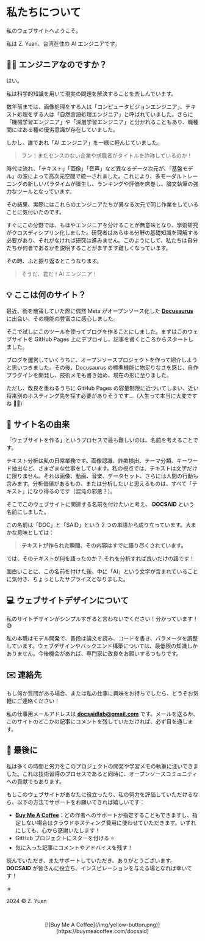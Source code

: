 # 私たちについて

私のウェブサイトへようこそ。

私は Z. Yuan、台湾在住の AI エンジニアです。

## 👨‍💻 エンジニアなのですか？

はい。

私は科学的知識を用いて現実の問題を解決することを楽しんでいます。

数年前までは、画像処理をする人は「コンピュータビジョンエンジニア」、テキスト処理をする人は「自然言語処理エンジニア」と呼ばれていました。さらに「機械学習エンジニア」や「深層学習エンジニア」と分かれることもあり、職種間にはある種の優劣意識が存在していました。

しかし、誰であれ「AI エンジニア」を一様に軽んじていました。

> フン！またセンスのない企業や求職者がタイトルを詐称しているのか！

時代は流れ、「テキスト」「画像」「音声」など異なるデータ次元が、「基盤モデル」の波によって高次元空間で統一されました。これにより、多モーダルトレーニングの新しいパラダイムが誕生し、ランキングや評価を席巻し、論文執筆の強力なツールとなっています。

その結果、実際にはこれらのエンジニアたちが異なる次元で同じ作業をしていることに気付いたのです。

すぐにこの分野では、もはやエンジニアを分けることが無意味となり、学術研究がクロスディシプリン化しました。研究者はあらゆる分野の基礎知識を理解する必要があり、それがなければ研究は進みません。このようにして、私たちは自分たちが何者であるかを説明することがますます難しくなっています。

その時、ふと振り返るとこうなります。

> そうだ、君だ！AI エンジニア！

## 💡 ここは何のサイト？

最近、街を散策していた際に偶然 Meta がオープンソース化した [**Docusaurus**](https://docusaurus.io/) に出会い、その機能の豊富さに感心しました。

そこで試しにこのツールを使ってブログを作ることにしました。まずはこのウェブサイトを GitHub Pages 上にデプロイし、記事を書くところからスタートしました。

ブログを運営していくうちに、オープンソースプロジェクトを作って紹介しようと思いつきました。その後、Docusaurus の標準機能に物足りなさを感じ、自作プラグインを開発し、技術メモも書き始め、現在の形に至りました。

ただし、改良を重ねるうちに GitHub Pages の容量制限に近づいてしまい、近い将来別のホスティング先を探す必要がありそうです…（人生って本当に大変ですね 😮‍💨）

## 🚀 サイト名の由来

「ウェブサイトを作る」というプロセスで最も難しいのは、名前を考えることです。

テキスト分析は私の日常業務です。画像認識、詐欺検出、テーマ分類、キーワード抽出など、さまざまな仕事をしています。私の視点では、テキストは文字だけに限りません。それは画像、動画、音楽、データセット、さらには人間の行動も含みます。分析価値があるもの、または分析したいと思えるものは、すべて「テキスト」になり得るのです（混沌の邪悪？）。

そこでこのウェブサイトに関連する名前を付けたいと考え、 **DOCSAID** という名前にしました。

この名前は「DOC」と「SAID」という 2 つの単語から成り立っています。大まかな意味としては：

> **テキストが作られた瞬間、その内容はすでに語り尽くされています。**

では、そのテキストが何を語ったのか？ それを分析すれば良いだけの話です！

面白いことに、この名前を付けた後、中に「AI」という文字が含まれていることに気付き、ちょっとしたサプライズとなりました。

## 💻 ウェブサイトデザインについて

私のサイトデザインがシンプルすぎると言わないでください！分かっています！😅

私の本職はモデル開発で、普段は論文を読み、コードを書き、パラメータを調整しています。ウェブデザインやバックエンド構築については、最低限の知識しかありません。今後機会があれば、専門家に改良をお願いするつもりです。

## ✉️ 連絡先

もし何か質問がある場合、または私の仕事に興味をお持ちでしたら、どうぞお気軽にご連絡ください！

私の仕事用メールアドレスは **docsaidlab@gmail.com** です。メールを送るか、このサイトのどこかの記事にコメントを残していただければ、必ず目を通します。

## 🍹 最後に

私は多くの時間と労力をこのプロジェクトの開発や学習メモの執筆に注いできました。これは技術習得のプロセスであると同時に、オープンソースコミュニティへの貢献でもあります。

もしこのウェブサイトがあなたに役立ったり、私の努力を評価していただけるなら、以下の方法でサポートをお願いできれば嬉しいです：

- [**Buy Me A Coffee**](https://buymeacoffee.com/docsaid)：どの作者へのサポートか指定することもできますし、指定しない場合はクラウドホスティング費用に使わせていただきます。いずれにしても、心から感謝いたします！
- GitHub プロジェクトにスターを付ける ⭐️
- 気に入った記事にコメントやアドバイスを残す！

読んでいただき、またサポートしていただき、ありがとうございます。 **DOCSAID** が皆さんに役立ち、インスピレーションを与える場となれば幸いです！

＊

2024 © Z. Yuan

<div align="center">
<br />
<figure style={{ width: "50%"}}>
[![Buy Me A Coffee](/img/yellow-button.png)](https://buymeacoffee.com/docsaid)
</figure>
<br />
</div>
